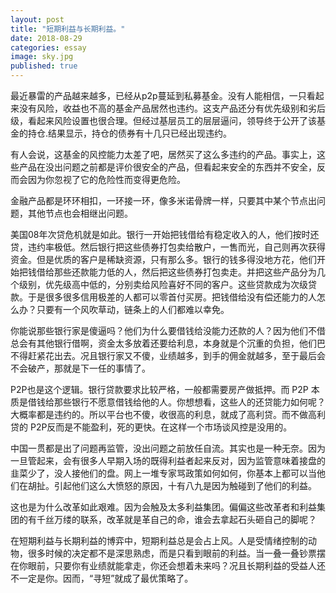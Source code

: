 ```yaml
---
layout: post
title: "短期利益与长期利益。"
date: 2018-08-29
categories: essay
image: sky.jpg
published: true
---
```


最近暴雷的产品越来越多，已经从p2p蔓延到私募基金。没有人能相信，一只看起来没有风险，收益也不高的基金产品居然也违约。这支产品还分有优先级别和劣后级，看起来风险设置也很合理。但经过基层员工的层层逼问，领导终于公开了该基金的持仓.结果显示，持仓的债券有十几只已经出现违约。

有人会说，这基金的风控能力太差了吧，居然买了这么多违约的产品。事实上，这些产品在没出问题之前都是评价很安全的产品，但看起来安全的东西并不安全，反而会因为你忽视了它的危险性而变得更危险。

金融产品都是环环相扣，一环接一环，像多米诺骨牌一样，只要其中某个节点出问题，其他节点也会相继出问题。

美国08年次贷危机就是如此。银行一开始把钱借给有稳定收入的人，他们按时还贷，违约率极低。然后银行把这些债券打包卖给散户，一售而光，自己则再次获得资金。但是优质的客户是稀缺资源，只有那么多。银行的钱多得没地方花，他们开始把钱借给那些还款能力低的人，然后把这些债券打包卖走。并把这些产品分为几个级别，优先级高中低的，分别卖给风险喜好不同的客户。这些贷款成为次级贷款。于是很多很多信用极差的人都可以零首付买房。把钱借给没有偿还能力的人怎么办？只要有一个风吹草动，链条上的人们都难以幸免。

你能说那些银行家是傻逼吗？他们为什么要借钱给没能力还款的人？因为他们不借总会有其他银行借啊，资金太多放着还要给利息，本身就是个沉重的负担，他们巴不得赶紧花出去。况且银行家又不傻，业绩越多，到手的佣金就越多，至于最后会不会破产，那就是下一任的事情了。

P2P也是这个逻辑。银行贷款要求比较严格，一般都需要房产做抵押。而 P2P 本质是借钱给那些银行不愿意借钱给他的人。你想想看，这些人的还贷能力如何呢？大概率都是违约的。所以平台也不傻，收很高的利息，就成了高利贷。而不做高利贷的 P2P反而是不能盈利，死的更快。在这样一个市场谈风控是没用的。

中国一贯都是出了问题再监管，没出问题之前放任自流。其实也是一种无奈。因为一旦管起来，会有很多人早期入场的既得利益者起来反对，因为监管意味着接盘的韭菜少了，没人接他们的盘。网上一堆专家骂政策如何如何，你基本上都可以当他们在胡扯。引起他们这么大愤怒的原因，十有八九是因为触碰到了他们的利益。


这也是为什么改革如此艰难。因为会触及太多利益集团。偏偏这些改革者和利益集团的有千丝万缕的联系，改革就是革自己的命，谁会去拿起石头砸自己的脚呢？

在短期利益与长期利益的博弈中，短期利益总是会占上风。人是受情绪控制的动物，很多时候的决定都不是深思熟虑，而是只看到眼前的利益。当一叠一叠钞票摆在你眼前，只要你有业绩就能拿走，你还会想着未来吗？况且长期利益的受益人还不一定是你。因而，“寻短”就成了最优策略了。



